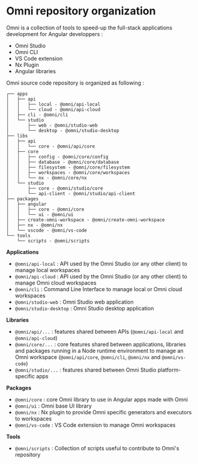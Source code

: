 # Omni repository organization

Omni is a collection of tools to speed-up the full-stack applications development for Angular developpers :
- Omni Studio
- Omni CLI
- VS Code extension
- Nx Plugin
- Angular libraries

Omni source code repository is organized as following :

```
┌── apps
│   ├── api
│   │   ├── local - @omni/api-local
│   │   └── cloud - @omni/api-cloud
│   ├── cli - @omni/cli
│   └── studio
│       ├── web - @omni/studio-web
│       └── desktop - @omni/studio-desktop
├── libs
│   ├── api
│   │   └── core - @omni/api/core
│   ├── core
│   │   ├── config - @omni/core/config
│   │   ├── database - @omni/core/database
│   │   ├── filesystem - @omni/core/filesystem
│   │   ├── workspaces - @omni/core/workspaces
│   │   └── nx - @omni/core/nx
│   └── studio
│       ├── core - @omni/studio/core
│       └── api-client - @omni/studio/api-client
├── packages
│   ├── angular
│   │   ├── core - @omni/core
│   │   └── ui - @omni/ui
│   ├── create-omni-workspace - @omni/create-omni-workspace
│   ├── nx - @omni/nx
│   └── vscode - @omni/vs-code
└── tools
    └── scripts - @omni/scripts
```

**Applications**

- `@omni/api-local` : API used by the Omni Studio (or any other client) to manage local workspaces
- `@omni/api-cloud` : API used by the Omni Studio (or any other client) to manage Omni cloud workspaces
- `@omni/cli` : Command Line Interface to manage local or Omni cloud workspaces
- `@omni/studio-web` : Omni Studio web application
- `@omni/studio-desktop` : Omni Studio desktop application

**Libraries**

- `@omni/api/...` : features shared between APIs (`@omni/api-local` and `@omni/api-cloud`)
- `@omni/core/...` : core features shared between applications, libraries and packages running in a Node runtime environment to manage an Omni workspace (`@omni/api/core`, `@omni/cli`, `@omni/nx` and `@omni/vs-code`)
- `@omni/studio/...` : features shared between Omni Studio platform-specific apps

**Packages**
- `@omni/core` : core Omni library to use in Angular apps made with Omni
- `@omni/ui` : Omni base UI library
- `@omni/nx` : Nx plugin to provide Omni specific generators and executors to workspaces
- `@omni/vs-code` : VS Code extension to manage Omni workspaces

**Tools**

- `@omni/scripts` : Collection of scripts useful to contribute to Omni's repository